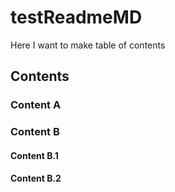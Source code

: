 # testReadmeMD

Here I want to make table of contents

## Contents

### Content A

### Content B

#### Content B.1

#### Content B.2

